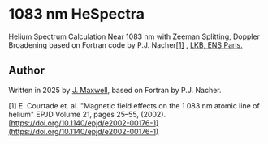 # 1083 nm HeSpectra 

Helium Spectrum Calculation Near 1083 nm with Zeeman Splitting, Doppler Broadening based on Fortran code by P.J. Nacher[[1]](#1) , [LKB, ENS Paris.](https://www.lkb.fr/polarisedhelium/)



## Author
Written in 2025 by [J. Maxwell](https://orcid.org/0000-0003-2710-4646), based on Fortran by P.J. Nacher.

<a id="1">[1]</a> 
E. Courtade et. al.  "Magnetic field effects on the 1 083 nm atomic line of helium"
EPJD Volume 21, pages 25–55, (2002). [https://doi.org/10.1140/epjd/e2002-00176-1](https://doi.org/10.1140/epjd/e2002-00176-1)
